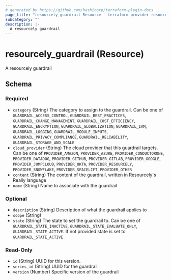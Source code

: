 ```yaml
---
# generated by https://github.com/hashicorp/terraform-plugin-docs
page_title: "resourcely_guardrail Resource - terraform-provider-resourcely"
subcategory: ""
description: |-
  A resourcely guardrail
---
```


# resourcely_guardrail (Resource)

A resourcely guardrail



<!-- schema generated by tfplugindocs -->
## Schema

### Required

- `category` (String) The category to assign to the guardrail. Can be one of `GUARDRAIL_ACCESS_CONTROL`, `GUARDRAIL_BEST_PRACTICES`, `GUARDRAIL_CHANGE_MANAGEMENT`, `GUARDRAIL_COST_EFFICIENCY`, `GUARDRAIL_ENCRYPTION`, `GUARDRAIL_GLOBALIZATION`, `GUARDRAIL_IAM`, `GUARDRAIL_LOGGING`, `GUARDRAIL_MODULE_INPUTS`, `GUARDRAIL_PRIVACY_COMPLIANCE`, `GUARDRAIL_RELIABILITY`, `GUARDRAIL_STORAGE_AND_SCALE`
- `cloud_provider` (String) The cloud provider that this guardrail targets. Can be one of `PROVIDER_AMAZON`, `PROVIDER_AZURE`, `PROVIDER_CONDUCTORONE`, `PROVIDER_DATADOG`, `PROVIDER_GITHUB`, `PROVIDER_GITLAB`, `PROVIDER_GOOGLE`, `PROVIDER_JUMPCLOUD`, `PROVIDER_OKTA`, `PROVIDER_RESOURCELY`, `PROVIDER_SNOWFLAKE`, `PROVIDER_SPACELIFT`, `PROVIDER_OTHER`
- `content` (String) The content of the guardrail, written in Resourcely's Really language
- `name` (String) Name to associate with the guardrail

### Optional

- `description` (String) Description of what the guardrail applies to
- `scope` (String)
- `state` (String) The state to set the guardrail to. Can be one of `GUARDRAIL_STATE_INACTIVE`, `GUARDRAIL_STATE_EVALUATE_ONLY`, `GUARDRAIL_STATE_ACTIVE`. If not provided state is set to `GUARDRAIL_STATE_ACTIVE`

### Read-Only

- `id` (String) UUID for this version.
- `series_id` (String) UUID for the guardrail
- `version` (Number) Specific version of the guardrail
